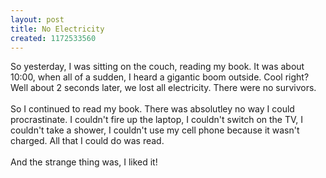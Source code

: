 ```yaml
---
layout: post
title: No Electricity
created: 1172533560
---
```

<p>So yesterday, I was sitting on the couch, reading my book. It was about 10:00, when all of a sudden, I heard a gigantic boom outside. Cool right? Well about 2 seconds later, we lost all electricity. There were no survivors.<br />
	<br />
	So I continued to read my book. There was absolutley no way I could procrastinate. I couldn&#39;t fire up the laptop, I couldn&#39;t switch on the TV, I couldn&#39;t take a shower, I couldn&#39;t use my cell phone because it wasn&#39;t charged. All that I could do was read.<br />
	<br />
	And the strange thing was, I liked it!</p>
